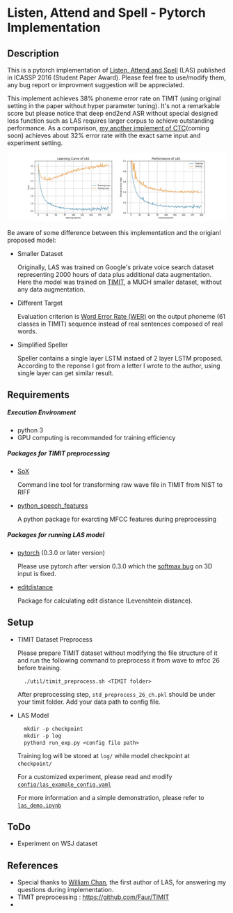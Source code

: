 # Listen, Attend and Spell - Pytorch Implementation

## Description

This is a pytorch implementation of [Listen, Attend and Spell](https://arxiv.org/abs/1508.01211v2) (LAS)  published in ICASSP 2016 (Student Paper Award).
Please feel free to use/modify them, any bug report or improvment suggestion will be appreciated.

This implement achieves 38% phoneme error rate on TIMIT (using original setting in the paper without hyper parameter tuning). It's not a remarkable score but please notice that deep end2end ASR without special designed loss function such as LAS requires larger corpus to achieve outstanding performance. As a comparison, [my another implement of CTC]()(coming soon) achieves about 32% error rate with the exact same input and experiment setting.

![](log/result.jpg)

Be aware of some difference between this implementation and the origianl proposed model:

- Smaller Dataset
	
    Originally, LAS was trained on Google's private voice search dataset representing 2000 hours of data plus additional data augmentation. Here the model was trained on [TIMIT](https://catalog.ldc.upenn.edu/ldc93s1), a MUCH smaller dataset, without any data augmentation.

- Different Target

	Evaluation criterion is [Word Error Rate (WER)](https://en.wikipedia.org/wiki/Word_error_rate) on the output phoneme (61 classes in TIMIT) sequence instead of real sentences composed of real words.

- Simplified Speller

	Speller contains a single layer LSTM instaed of 2 layer LSTM proposed. According to the reponse I got from a letter I wrote to the author, using single layer can get similar result.

## Requirements

##### Execution Environment

- python 3
- GPU computing is recommanded for training efficiency


##### Packages for TIMIT preprocessing

- [SoX](http://sox.sourceforge.net/)
	
    Command line tool for transforming raw wave file in TIMIT from NIST to RIFF


- [python_speech_features](https://github.com/jameslyons/python_speech_features)

	A python package for exarcting MFCC features during preprocessing
 
##### Packages for running LAS model

- [pytorch](http://pytorch.org/) (0.3.0 or later version)

	Please use pytorch after version 0.3.0 which the [softmax bug](https://github.com/pytorch/pytorch/issues/1020) on 3D input is fixed.


- [editdistance](https://github.com/aflc/editdistance)

	Package for calculating edit distance (Levenshtein distance).

	

## Setup
- TIMIT Dataset Preprocess

	Please prepare TIMIT dataset without modifying the file structure of it and run the following command to preprocess it from wave to mfcc 26 before training.
    
        ./util/timit_preprocess.sh <TIMIT folder>		
    
    After preprocessing step, `std_preprocess_26_ch.pkl` should be under your timit folder. Add your data path to config file.

- LAS Model
        
        mkdir -p checkpoint
        mkdir -p log
        python3 run_exp.py <config file path>
    
    Training log will be stored at `log/` while model checkpoint at ` checkpoint/`
    
    For a customized experiment, please read and modify [`config/las_example_config.yaml`](config/las_example_config.yaml)
    
    For more information and a simple demonstration, please refer to [`las_demo.ipynb`](las_demo.ipynb)

## ToDo

- Experiment on WSJ dataset

## References
- Special thanks to [William Chan](http://williamchan.ca/), the first author of LAS, for answering my questions during implementation.
- TIMIT preprocessing : https://github.com/Faur/TIMIT
- 